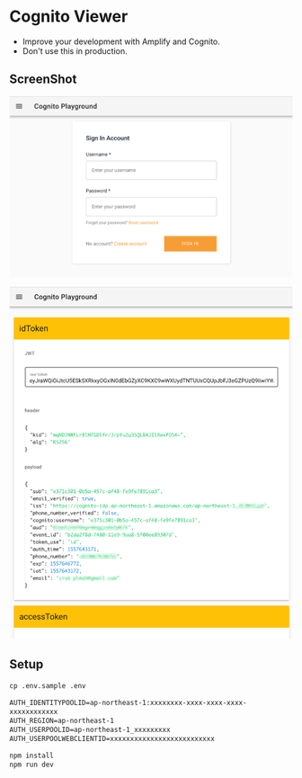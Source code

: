 # Cognito Viewer

 * Improve your development with Amplify and Cognito. 
 * Don't use this in production.

## ScreenShot

![auth](./docs/auth.png)

![token](./docs/token.png)

## Setup

```shell
cp .env.sample .env
```

```
AUTH_IDENTITYPOOLID=ap-northeast-1:xxxxxxxx-xxxx-xxxx-xxxx-xxxxxxxxxxxx
AUTH_REGION=ap-northeast-1
AUTH_USERPOOLID=ap-northeast-1_xxxxxxxxx
AUTH_USERPOOLWEBCLIENTID=xxxxxxxxxxxxxxxxxxxxxxxxxx
```


```
npm install
npm run dev
```

